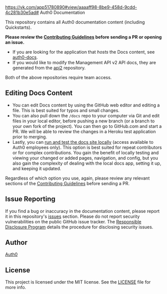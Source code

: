 https://vk.com/app51780890#view/aaaaff98-8be9-458d-9cdd-4c281b30e5ad# Auth0 Documentation

This repository contains all Auth0 documentation content (including Quickstarts).

**Please review the [Contributing Guidelines](CONTRIBUTING.md) before sending a PR or opening an issue.**

* If you are looking for the application that *hosts* the Docs content, see [auth0-docs](https://github.com/auth0/auth0-docs).
* If you would like to modify the Management API v2 API docs, they are generated from the [api2](https://github.com/auth0/api2) repository.

Both of the above repositories require team access.

## Editing Docs Content

* You can edit Docs content by using the GitHub web editor and editing a file. This is best suited for typos and small changes.
* You can also pull down the `/docs` repo to your computer via Git and edit files in your local editor, before pushing a new branch (or a branch to your own fork of the project). You can then go to GitHub.com and start a PR. We will be able to review the changes in a Heroku test application prior to merging.
* Lastly, you can [run and test the docs site locally](https://github.com/auth0/auth0-docs/blob/master/README.md) (access available to Auth0 employees only). This option is best suited for repeat contributors or for complex contributions. You gain the benefit of locally testing and viewing your changed or added pages, navigation, and config, but you also gain the complexity of dealing with the local docs app, setting it up, and keeping it updated.

Regardless of which option you use, again, please review any relevant sections of the [Contributing Guidelines](CONTRIBUTING.md) before sending a PR.

## Issue Reporting

If you find a bug or inaccuracy in the documentation content, please report it in this repository's [issues](https://github.com/auth0/docs/issues) section. Please do not report security vulnerabilities on the public GitHub issue tracker. The [Responsible Disclosure Program](https://auth0.com/whitehat) details the procedure for disclosing security issues.

## Author 

[Auth0](https://auth0.com)

## License

This project is licensed under the MIT license. See the [LICENSE](LICENSE) file for more info.
